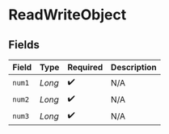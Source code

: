 # ReadWriteObject


## Fields

| Field              | Type               | Required           | Description        |
| ------------------ | ------------------ | ------------------ | ------------------ |
| `num1`             | *Long*             | :heavy_check_mark: | N/A                |
| `num2`             | *Long*             | :heavy_check_mark: | N/A                |
| `num3`             | *Long*             | :heavy_check_mark: | N/A                |